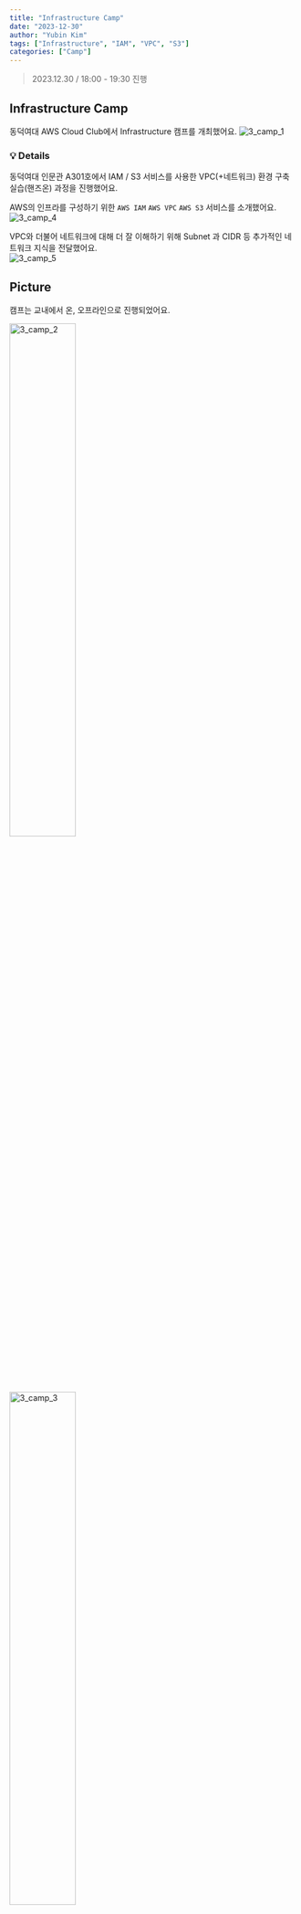 ```yaml
---
title: "Infrastructure Camp"
date: "2023-12-30"
author: "Yubin Kim"
tags: ["Infrastructure", "IAM", "VPC", "S3"]
categories: ["Camp"]
---
```


> 2023.12.30 / 18:00 - 19:30 진행

## Infrastructure Camp
동덕여대 AWS Cloud Club에서 Infrastructure 캠프를 개최했어요.
![3_camp_1](/3_camp_1.jpeg "3_camp_1")

### 💡 Details
동덕여대 인문관 A301호에서 IAM / S3 서비스를 사용한 VPC(+네트워크) 환경 구축 실습(핸즈온) 과정을 진행했어요.

AWS의 인프라를 구성하기 위한 `AWS IAM` `AWS VPC` `AWS S3` 서비스를 소개했어요.  
![3_camp_4](/3_camp_4.jpeg "3_camp_4")

VPC와 더불어 네트워크에 대해 더 잘 이해하기 위해 Subnet 과 CIDR 등 추가적인 네트워크 지식을 전달했어요.  
![3_camp_5](/3_camp_5.jpeg "3_camp_5")

## Picture

캠프는 교내에서 온, 오프라인으로 진행되었어요.

<p float="left">
  <img src="/3_camp_2.jpeg" alt="3_camp_2" style="width:48%; margin-right:4%;">
  <img src="/3_camp_3.jpeg" alt="3_camp_3" style="width:48%;">
</p>

